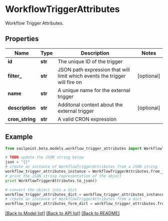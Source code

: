 # WorkflowTriggerAttributes

Workflow Trigger Attributes.

## Properties

Name | Type | Description | Notes
------------ | ------------- | ------------- | -------------
**id** | **str** | The unique ID of the trigger | 
**filter_** | **str** | JSON path expression that will limit which events the trigger will fire on | [optional] 
**name** | **str** | A unique name for the external trigger | 
**description** | **str** | Additonal context about the external trigger | [optional] 
**cron_string** | **str** | A valid CRON expression | 

## Example

```python
from sailpoint.beta.models.workflow_trigger_attributes import WorkflowTriggerAttributes

# TODO update the JSON string below
json = "{}"
# create an instance of WorkflowTriggerAttributes from a JSON string
workflow_trigger_attributes_instance = WorkflowTriggerAttributes.from_json(json)
# print the JSON string representation of the object
print WorkflowTriggerAttributes.to_json()

# convert the object into a dict
workflow_trigger_attributes_dict = workflow_trigger_attributes_instance.to_dict()
# create an instance of WorkflowTriggerAttributes from a dict
workflow_trigger_attributes_form_dict = workflow_trigger_attributes.from_dict(workflow_trigger_attributes_dict)
```
[[Back to Model list]](../README.md#documentation-for-models) [[Back to API list]](../README.md#documentation-for-api-endpoints) [[Back to README]](../README.md)


